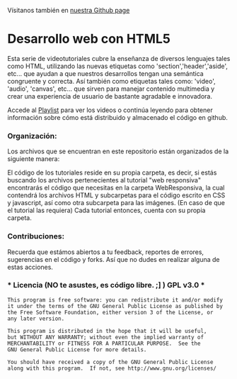 Vísitanos también en [nuestra Github page](http://elguapolinux.github.com/DesarrolloWebConHTML5/)

<h1>Desarrollo web con HTML5</h1>

Esta serie de videotutoriales cubre la enseñanza de diversos lenguajes tales como HTML, utilizando las nuevas etiquetas como 'section','header','aside', etc... que ayudan a que nuestros desarrollos tengan una semántica congruente y correcta. Así también como etiquetas tales como: 'video', 'audio', 'canvas', etc... que sirven para manejar contenido multimedia y crear una experiencia de usuario de bastante agradable e innovadora.

Accede al [Playlist](http://www.youtube.com/playlist?list=PLEE799B060C329D99&feature=view_all) para ver los videos o continúa leyendo para obtener información sobre cómo está distribuido y almacenado el código en github.

### Organización:
Los archivos que se encuentran en este repositorio están organizados de la siguiente manera:

El código de los tutoriales reside en su propia carpeta, es decir, si estás buscando los archivos pertenecientes al tutorial "web responsiva" encontrarás el código que necesitas en la carpeta WebResponsiva, la cual contendrá los archivos HTML y subcarpetas para el código escrito en CSS y javascript, así como otra subcarpeta para las imágenes. (En caso de que el tutorial las requiera) Cada tutorial entonces, cuenta con su propia carpeta.

### Contribuciones:

Recuerda que estámos abiertos a tu feedback, reportes de errores, sugerencias en el código y forks. Así que no dudes en realizar alguna de estas acciones.

### * Licencia (NO te asustes, es código libre. ;] ) GPL v3.0 *

    This program is free software: you can redistribute it and/or modify
    it under the terms of the GNU General Public License as published by
    the Free Software Foundation, either version 3 of the License, or
    any later version.

    This program is distributed in the hope that it will be useful,
    but WITHOUT ANY WARRANTY; without even the implied warranty of
    MERCHANTABILITY or FITNESS FOR A PARTICULAR PURPOSE.  See the
    GNU General Public License for more details.

    You should have received a copy of the GNU General Public License
    along with this program.  If not, see http://www.gnu.org/licenses/